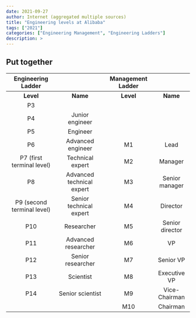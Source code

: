 ```yaml
---
date: 2021-09-27
author: Internet (aggregated multiple sources)
title: "Engineering levels at Alibaba"
tags: ["2021"]
categories: ["Engineering Management", "Engineering Ladders"]
description: >
---
```


## Put together

|     Engineering Ladder     |                           | Management Ladder |                 |
| :------------------------: | :-----------------------: | :---------------: | :-------------: |
|         **Level**          |         **Name**          |     **Level**     |    **Name**     |
|             P3             |                           |                   |                 |
|             P4             |      Junior engineer      |                   |                 |
|             P5             |         Engineer          |                   |                 |
|             P6             |     Advanced engineer     |        M1         |      Lead       |
| P7 (first terminal level)  |     Technical expert      |        M2         |     Manager     |
|             P8             | Advanced technical expert |        M3         | Senior manager  |
| P9 (second terminal level) |  Senior technical expert  |        M4         |    Director     |
|            P10             |        Researcher         |        M5         | Senior director |
|            P11             |    Advanced researcher    |        M6         |       VP        |
|            P12             |     Senior researcher     |        M7         |    Senior VP    |
|            P13             |         Scientist         |        M8         |  Executive VP   |
|            P14             |     Senior scientist      |        M9         |  Vice-Chairman  |
|                            |                           |        M10        |    Chairman     |
